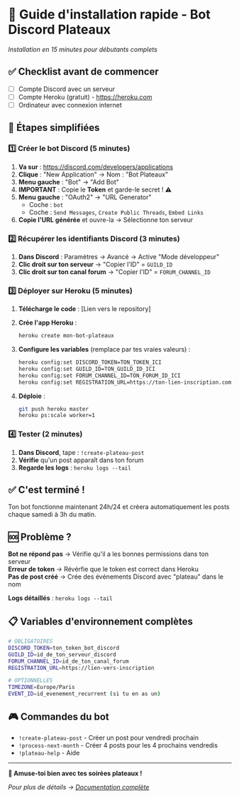 # 🚀 Guide d'installation rapide - Bot Discord Plateaux

*Installation en 15 minutes pour débutants complets*

## ✅ Checklist avant de commencer

- [ ] Compte Discord avec un serveur
- [ ] Compte Heroku (gratuit) - https://heroku.com
- [ ] Ordinateur avec connexion internet

## 🎯 Étapes simplifiées

### 1️⃣ Créer le bot Discord (5 minutes)

1. **Va sur** : https://discord.com/developers/applications
2. **Clique** : "New Application" → Nom : "Bot Plateaux"
3. **Menu gauche** : "Bot" → "Add Bot" 
4. **IMPORTANT** : Copie le **Token** et garde-le secret ! ⚠️
5. **Menu gauche** : "OAuth2" → "URL Generator"
   - Coche : `bot`
   - Coche : `Send Messages`, `Create Public Threads`, `Embed Links`
6. **Copie l'URL générée** et ouvre-la → Sélectionne ton serveur

### 2️⃣ Récupérer les identifiants Discord (3 minutes)

1. **Dans Discord** : Paramètres → Avancé → Active "Mode développeur"
2. **Clic droit sur ton serveur** → "Copier l'ID" = `GUILD_ID`
3. **Clic droit sur ton canal forum** → "Copier l'ID" = `FORUM_CHANNEL_ID`

### 3️⃣ Déployer sur Heroku (5 minutes)

1. **Télécharge le code** : [Lien vers le repository]
2. **Crée l'app Heroku** :
   ```bash
   heroku create mon-bot-plateaux
   ```

3. **Configure les variables** (remplace par tes vraies valeurs) :
   ```bash
   heroku config:set DISCORD_TOKEN=TON_TOKEN_ICI
   heroku config:set GUILD_ID=TON_GUILD_ID_ICI  
   heroku config:set FORUM_CHANNEL_ID=TON_FORUM_ID_ICI
   heroku config:set REGISTRATION_URL=https://ton-lien-inscription.com
   ```

4. **Déploie** :
   ```bash
   git push heroku master
   heroku ps:scale worker=1
   ```

### 4️⃣ Tester (2 minutes)

1. **Dans Discord**, tape : `!create-plateau-post`
2. **Vérifie** qu'un post apparaît dans ton forum
3. **Regarde les logs** : `heroku logs --tail`

## ✅ C'est terminé !

Ton bot fonctionne maintenant 24h/24 et créera automatiquement les posts chaque samedi à 3h du matin.

## 🆘 Problème ?

**Bot ne répond pas** → Vérifie qu'il a les bonnes permissions dans ton serveur  
**Erreur de token** → Révérfie que le token est correct dans Heroku  
**Pas de post créé** → Crée des événements Discord avec "plateau" dans le nom

**Logs détaillés** : `heroku logs --tail`

## 📋 Variables d'environnement complètes

```bash
# OBLIGATOIRES
DISCORD_TOKEN=ton_token_bot_discord
GUILD_ID=id_de_ton_serveur_discord
FORUM_CHANNEL_ID=id_de_ton_canal_forum
REGISTRATION_URL=https://lien-vers-inscription

# OPTIONNELLES  
TIMEZONE=Europe/Paris
EVENT_ID=id_evenement_recurrent (si tu en as un)
```

## 🎮 Commandes du bot

- `!create-plateau-post` - Créer un post pour vendredi prochain
- `!process-next-month` - Créer 4 posts pour les 4 prochains vendredis
- `!plateau-help` - Aide

---

**🎉 Amuse-toi bien avec tes soirées plateaux !**

*Pour plus de détails → [Documentation complète](README.md)*